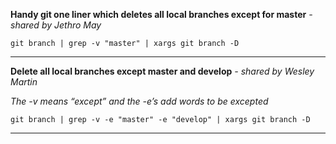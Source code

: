**Handy git one liner which deletes all local branches except for master** *- shared by Jethro May*

`git branch | grep -v "master" | xargs git branch -D`

---

**Delete all local branches except master and develop** *- shared by Wesley Martin*

*The -v means “except” and the -e’s add words to be excepted*

`git branch | grep -v -e "master" -e "develop" | xargs git branch -D`

---

